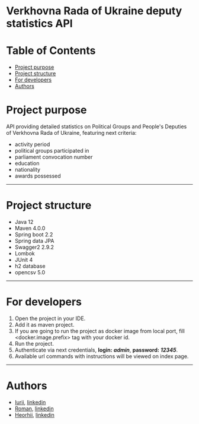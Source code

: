 <form action="${pageContext.request.contextPath}/login">

# Verkhovna Rada of Ukraine deputy statistics API

# Table of Contents
* [Project purpose](#purpose)
* [Project structure](#structure)
* [For developers](#developer-start)
* [Authors](#authors)

# <a name="purpose"></a>Project purpose
API providing detailed statistics on Political Groups and People's Deputies of Verkhovna Rada of Ukraine, featuring next criteria: 
   * activity period 
   * political groups participated in
   * parliament convocation number
   * education
   * nationality
   * awards possessed      
   <hr>
   
# <a name="structure"></a>Project structure
   * Java 12
   * Maven 4.0.0
   * Spring boot 2.2
   * Spring data JPA
   * Swagger2 2.9.2
   * Lombok
   * JUnit 4
   * h2 database
   * opencsv 5.0
   <hr>
   
# <a name="developer-start"></a>For developers
1. Open the project in your IDE.    
2. Add it as maven project.
3. If you are going to run the project as docker image from local port, fill <docker.image.prefix> tag with your docker id.
4. Run the project. 
5. Authenticate via next credentials,  **login:** ***admin***, **password:** ***12345***.
6. Available url commands with instructions will be viewed on index page. 

<hr>

# <a name="authors"></a>Authors
   * [Iurii](https://github.com/kenu21), [linkedin](https://www.linkedin.com/in/iurii-keniu-39188759/)   
   * [Roman](https://github.com/RomanMinevich), [linkedin](https://www.linkedin.com/in/roman-minevich-401a2b152/)
   * [Heorhii](https://github.com/gkhrshch), [linkedin](https://www.linkedin.com/in/heorhii-khrushchov-ba6b01197/)
